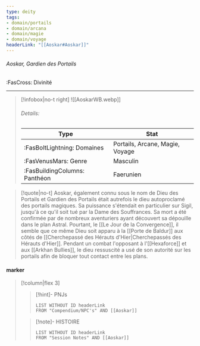 ```yaml
---
type: deity
tags:
- domain/portails
- domain/arcana
- domain/magie
- domain/voyage
headerLink: "[[Aoskar#Aoskar]]"
---
```


###### Aoskar, Gardien des Portails
<span class="sub2">:FasCross: Divinité </span>
___

> [!infobox|no-t right]
> ![[AoskarWB.webp]]
> ###### Details:
> | Type | Stat |
> | ---- | ---- |
> | :FasBoltLightning: Domaines | Portails, Arcane, Magie, Voyage |
> | :FasVenusMars: Genre | Masculin |
> | :FasBuildingColumns: Panthéon | Faerunien |

> [!quote|no-t]
>Aoskar, également connu sous le nom de Dieu des Portails et Gardien des Portails était autrefois le dieu autoproclamé des portails magiques. Sa puissance s'étendait en particulier sur Sigil, jusqu'à ce qu'il soit tué par la Dame des Souffrances. Sa mort a été confirmée par de nombreux aventuriers ayant découvert sa dépouille dans le plan Astral. Pourtant, le [[Le Jour de la Convergence]], il semble que ce même Dieu soit apparu à la [[Porte de Baldur]] aux côtés de [[Cherchepassé des Hérauts d'Hier|Cherchepassés des Hérauts d'Hier]]. Pendant un combat l'opposant à l'[[Hexaforce]] et aux [[Arkhan Bullies]], le dieu ressuscité a usé de son autorité sur les portails afin de bloquer tout contact entre les plans.

#### marker
> [!column|flex 3]
>> [!hint]-  PNJs
>>```dataview
>>LIST WITHOUT ID headerLink
>>FROM "Compendium/NPC's" AND [[Aoskar]] 
>
>>[!note]- HISTOIRE
>>```dataview
>>LIST WITHOUT ID headerLink
>>FROM "Session Notes" AND [[Aoskar]]